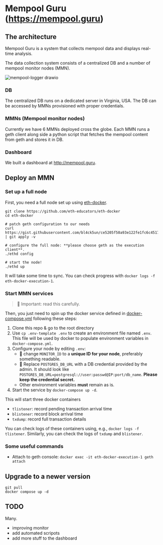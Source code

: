 # Mempool Guru (https://mempool.guru)


## The architecture

Mempool Guru is a system that collects mempool data and displays real-time analysis.

The data collection system consists of a centralized DB and a number of mempool monitor nodes (MMN).

![mempool-logger drawio](https://user-images.githubusercontent.com/2434648/186568431-34a0eae7-9253-4c75-bae4-1ecd237077b0.png)

### DB

The centralized DB runs on a dedicated server in Virginia, USA. The DB can be accessed by MMNs provisioned with proper credentials.

### MMNs (Mempool monitor nodes)

Currently we have 6 MMNs deployed cross the globe. Each MMN runs a geth client along side a python script that fetches the mempool content from geth and stores it in DB.

### Dashboard

We built a dashboard at http://mempool.guru.

## Deploy an MMN

### Set up a full node

First, you need a full node set up using [eth-docker](https://eth-docker.net/).

```
git clone https://github.com/eth-educators/eth-docker
cd eth-docker

# patch geth configuration to our needs
curl https://gist.githubusercontent.com/bl4ck5un/ce5205f50a93e122fe1fc6c4517064a4/raw/70cdb31b312c69ac480ab55e73cc32599755053d/geth.diff | git apply -v

# configure the full node: **please choose geth as the execution client**.
./ethd config

# start the node!
./ethd up
```

It will take some time to sync. You can check progress with `docker logs -f eth-docker-execution-1`.


### Start MMN services

> 🚨 Important: read this carefully.

Then, you just need to spin up the docker service defined in [docker-compose.yml](docker-compose.yml) following these steps:

1. Clone this repo & go to the root directory
2. Use `cp .env-template .env` to create an environment file named `.env`. This file will be used by docker to populate environment variables in `docker-compose.yml`.
3. Configure your node by editing `.env`:
    - 🚨 change `MONITOR_ID` to a **unique ID for your node**, preferably something readable.
    - 🚨 Replace `POSTGRES_DB_URL` with a DB credential provided by the admin. It should look like `POSTGRES_DB_URL=postgresql://user:passwd@IP:port/db_name`. **Please keep the credential secret.**
    - Other environment variables **must** remain as is.
6. Start the service by `docker-compose up -d`.

This will start three docker containers

- `tlistener`: record pending transaction arrival time
- `blistener`: record block arrival time
- `txdump`: record full transaction details

You can check logs of these containers using, e.g., `docker logs -f tlistener`. Similarly, you can check the logs of `txdump` and `blistener`.


### Some useful commands

- Attach to geth console: `docker exec -it eth-docker-execution-1 geth attach`


## Upgrade to a newer version

```
git pull
docker compose up -d
```

## TODO

Many.

- improving monitor
- add automated scripots
- add more stuff to the dashboard
